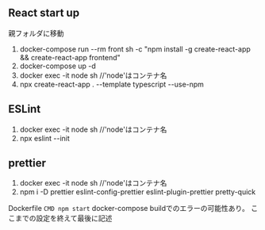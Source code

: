 ## React start up

親フォルダに移動
1. docker-compose run --rm front sh -c "npm install -g create-react-app && create-react-app frontend"
2. docker-compose up -d
3. docker exec -it node sh //'node'はコンテナ名
4. npx create-react-app . --template typescript --use-npm

## ESLint
1. docker exec -it node sh //'node'はコンテナ名
2. npx eslint --init

## prettier
1. docker exec -it node sh //'node'はコンテナ名
2. npm i -D prettier eslint-config-prettier eslint-plugin-prettier pretty-quick

Dockerfile 
```CMD npm start```
docker-compose buildでのエラーの可能性あり。
ここまでの設定を終えて最後に記述
